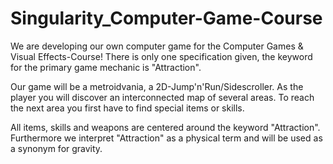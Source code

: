 # Singularity_Computer-Game-Course

We are developing our own computer game for the Computer Games & Visual Effects-Course!
There is only one specification given, the keyword for the primary game mechanic is "Attraction".

Our game will be a metroidvania, a 2D-Jump'n'Run/Sidescroller. As the player you will discover an
interconnected map of several areas. To reach the next area you first have to find special items
or skills. 

All items, skills and weapons are centered around the keyword "Attraction". Furthermore we interpret
"Attraction" as a physical term and will be used as a synonym for gravity. 
  

